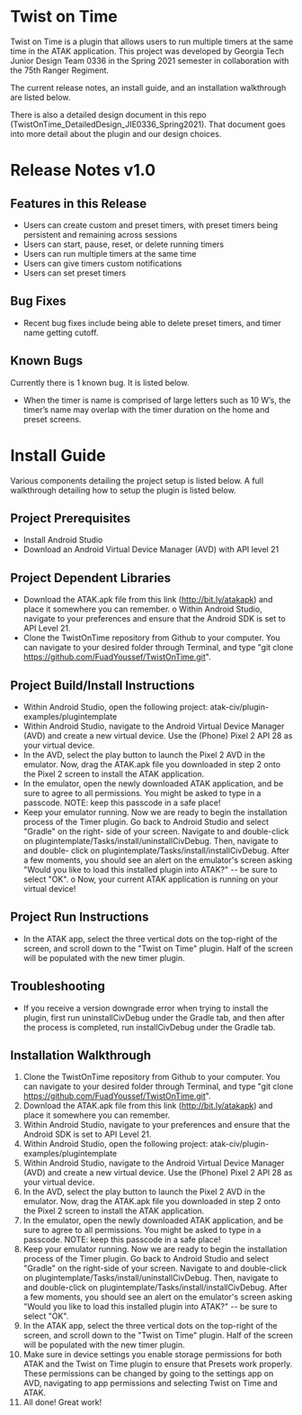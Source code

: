 # Twist on Time
Twist on Time is a plugin that allows users to run multiple timers at the same time in the ATAK
application. This project was developed by Georgia Tech Junior Design Team 0336 in the Spring
2021 semester in collaboration with the 75th Ranger Regiment.

The current release notes, an install guide, and an installation walkthrough are listed below.

There is also a detailed design document in this repo (TwistOnTime_DetailedDesign_JIE0336_Spring2021). That document goes into more detail
about the plugin and our design choices.

# Release Notes v1.0
## Features in this Release

- Users can create custom and preset timers, with preset timers being persistent and
    remaining across sessions
- Users can start, pause, reset, or delete running timers
- Users can run multiple timers at the same time
- Users can give timers custom notifications
- Users can set preset timers

## Bug Fixes

- Recent bug fixes include being able to delete preset timers, and timer name getting
    cutoff.

## Known Bugs

Currently there is 1 known bug. It is listed below.

- When the timer is name is comprised of large letters such as 10 W’s, the timer’s name
    may overlap with the timer duration on the home and preset screens.


# Install Guide
Various components detailing the project setup is listed below. A full walkthrough detailing
how to setup the plugin is listed below.

## Project Prerequisites

- Install Android Studio
- Download an Android Virtual Device Manager (AVD) with API level 21

## Project Dependent Libraries 
- Download the ATAK.apk file from this link (http://bit.ly/atakapk) and place it
       somewhere you can remember.
    o Within Android Studio, navigate to your preferences and ensure that the Android
       SDK is set to API Level 21.
- Clone the TwistOnTime repository from Github to your computer. You can
       navigate to your desired folder through Terminal, and type "git clone
       https://github.com/FuadYoussef/TwistOnTime.git".
## Project Build/Install Instructions
- Within Android Studio, open the following project: atak-civ/plugin-
       examples/plugintemplate
- Within Android Studio, navigate to the Android Virtual Device Manager (AVD)
       and create a new virtual device. Use the (Phone) Pixel 2 API 28 as your virtual
       device.
- In the AVD, select the play button to launch the Pixel 2 AVD in the emulator.
       Now, drag the ATAK.apk file you downloaded in step 2 onto the Pixel 2 screen to
       install the ATAK application.
- In the emulator, open the newly downloaded ATAK application, and be sure to
       agree to all permissions. You might be asked to type in a passcode. NOTE: keep
       this passcode in a safe place!
- Keep your emulator running. Now we are ready to begin the installation process
       of the Timer plugin. Go back to Android Studio and select "Gradle" on the right-
       side of your screen. Navigate to and double-click on
       plugintemplate/Tasks/install/uninstallCivDebug. Then, navigate to and double-
       click on plugintemplate/Tasks/install/installCivDebug. After a few moments, you
       should see an alert on the emulator's screen asking "Would you like to load this
       installed plugin into ATAK?" -- be sure to select "OK".
    o Now, your current ATAK application is running on your virtual device!
## Project Run Instructions
- In the ATAK app, select the three vertical dots on the top-right of the screen, and
       scroll down to the "Twist on Time" plugin. Half of the screen will be populated
       with the new timer plugin.
## Troubleshooting
- If you receive a version downgrade error when trying to install the plugin, first
       run uninstallCivDebug under the Gradle tab, and then after the process is
       completed, run installCivDebug under the Gradle tab.



## Installation Walkthrough

1. Clone the TwistOnTime repository from Github to your computer. You can navigate to
    your desired folder through Terminal, and type "git clone
    https://github.com/FuadYoussef/TwistOnTime.git".
2. Download the ATAK.apk file from this link (http://bit.ly/atakapk) and place it
    somewhere you can remember.
3. Within Android Studio, navigate to your preferences and ensure that the Android SDK is
    set to API Level 21.
4. Within Android Studio, open the following project: atak-civ/plugin-
    examples/plugintemplate
5. Within Android Studio, navigate to the Android Virtual Device Manager (AVD) and
    create a new virtual device. Use the (Phone) Pixel 2 API 28 as your virtual device.
6. In the AVD, select the play button to launch the Pixel 2 AVD in the emulator. Now, drag
    the ATAK.apk file you downloaded in step 2 onto the Pixel 2 screen to install the ATAK
    application.
7. In the emulator, open the newly downloaded ATAK application, and be sure to agree to
    all permissions. You might be asked to type in a passcode. NOTE: keep this passcode in a
    safe place!
8. Keep your emulator running. Now we are ready to begin the installation process of the
    Timer plugin. Go back to Android Studio and select "Gradle" on the right-side of your
    screen. Navigate to and double-click on plugintemplate/Tasks/install/uninstallCivDebug.
    Then, navigate to and double-click on plugintemplate/Tasks/install/installCivDebug.
    After a few moments, you should see an alert on the emulator's screen asking "Would
    you like to load this installed plugin into ATAK?" -- be sure to select "OK".
9. In the ATAK app, select the three vertical dots on the top-right of the screen, and scroll
    down to the "Twist on Time" plugin. Half of the screen will be populated with the new
    timer plugin.
10. Make sure in device settings you enable storage permissions for both ATAK and the
    Twist on Time plugin to ensure that Presets work properly. These permissions can be
    changed by going to the settings app on AVD, navigating to app permissions and
    selecting Twist on Time and ATAK.
11. All done! Great work!


